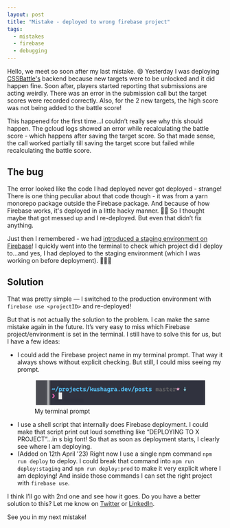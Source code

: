 ```yaml
---
layout: post
title: "Mistake - deployed to wrong firebase project"
tags:
  - mistakes
  - firebase
  - debugging
---
```


Hello, we meet so soon after my last mistake. 😄 Yesterday I was deploying [CSSBattle's](https://cssbattle.dev) backend because new targets were to be unlocked and it did happen fine. Soon after, players started reporting that submissions are acting weirdly. There was an error in the submission call but the target scores were recorded correctly. Also, for the 2 new targets, the high score was not being added to the battle score!

This happened for the first time…I couldn’t really see why this should happen. The gcloud logs showed an error while recalculating the battle score - which happens after saving the target score. So that made sense, the call worked partially till saving the target score but failed while recalculating the battle score.

## The bug

The error looked like the code I had deployed never got deployed - strange! There is one thing peculiar about that code though - it was from a yarn monorepo package outside the Firebase package. And because of how Firebase works, it's deployed in a little hacky manner. 🤷🏻 So I thought maybe that got messed up and I re-deployed. But even that didn’t fix anything.

Just then I remembered - we had [introduced a staging environment on Firebase](https://twitter.com/chinchang457/status/1637825848223969281?s=20)! I quickly went into the terminal to check which project did I deploy to…and yes, I had deployed to the staging environment (which I was working on before deployment). 🤦🏻‍♂️

## Solution

That was pretty simple — I switched to the production environment with `firebase use <projectID>` and re-deployed!

But that is not actually the solution to the problem. I can make the same mistake again in the future. It’s very easy to miss which Firebase project/environment is set in the terminal. I still have to solve this for us, but I have a few ideas:

- I could add the Firebase project name in my terminal prompt. That way it always shows without explicit checking. But still, I could miss seeing my prompt.
  <figure>
  <img src="/images/2023/terminal-prompt.png">
  <figcaption>My terminal prompt</figcaption>
  </figure>
- I use a shell script that internally does Firebase deployment. I could make that script print out loud something like “DEPLOYING TO X PROJECT”…in s big font! So that as soon as deployment starts, I clearly see where I am deploying.
- (Added on 12th April '23) Right now I use a single npm command `npm run deploy` to deploy. I could break that command into `npm run deploy:staging` and `npm run deploy:prod` to make it very explicit where I am deploying! And inside those commands I can set the right project with `firebase use`.

I think I’ll go with 2nd one and see how it goes. Do you have a better solution to this? Let me know on [Twitter](https://twitter.com/chinchang457) or [LinkedIn](https://www.linkedin.com/in/chinchang/).

See you in my next mistake!
